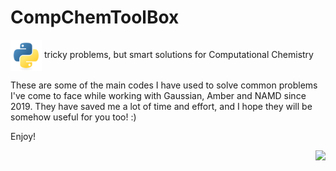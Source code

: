 # CompChemToolBox
<img align="center" height="50" width="50" src="https://raw.githubusercontent.com/devicons/devicon/master/icons/python/python-original.svg"> tricky problems, but smart solutions for Computational Chemistry 
  
These are some of the main codes I have used to solve common problems I've come to face while working with Gaussian, Amber and NAMD since 2019. They have saved me a lot of time and effort, and I hope they will be somehow useful for you too! :)

Enjoy!

<img align="right" src="https://user-images.githubusercontent.com/115626610/205353088-48e83b8a-03f1-4443-b2d2-406273d3522c.gif">
